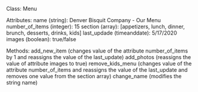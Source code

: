 Class: Menu

Attributes:
name (string): Denver Bisquit Company - Our Menu
number_of_items (integer): 15
section (array): [appetizers, lunch, dinner, brunch, desserts, drinks, kids]
last_updade (timeanddate): 5/17/2020
images (boolean): true/false

Methods:
add_new_item (changes value of the attribute number_of_items by 1 and reassigns the value of the last_update)
add_photos (reassigns the value of attribute images to true)
remove_kids_menu (changes value of the attribute number_of_items and reassigns the value of the last_update and removes one value from the section array)
change_name (modifies the string name)
